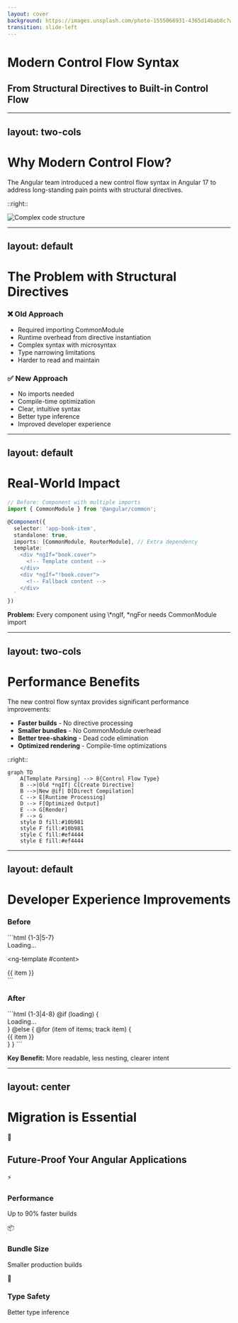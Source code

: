 ```yaml
---
layout: cover
background: https://images.unsplash.com/photo-1555066931-4365d14bab8c?w=1920
transition: slide-left
---
```


# Modern Control Flow Syntax

## From Structural Directives to Built-in Control Flow

---
layout: two-cols
---

# Why Modern Control Flow?

The Angular team introduced a new control flow syntax in Angular 17 to address long-standing pain points with structural directives.

::right::

<div class="flex items-center justify-center h-full">
  <img src="https://images.unsplash.com/photo-1516321318423-f06f85e504b3?w=800" class="rounded-lg shadow-xl" alt="Complex code structure">
</div>

---
layout: default
---

# The Problem with Structural Directives

<div class="grid grid-cols-2 gap-8 mt-8">
  <div class="bg-red-50 dark:bg-red-900/20 p-6 rounded-lg">
    <h3 class="text-red-600 dark:text-red-400 font-bold mb-4">❌ Old Approach</h3>
    <ul class="space-y-3">
      <li>Required importing CommonModule</li>
      <li>Runtime overhead from directive instantiation</li>
      <li>Complex syntax with microsyntax</li>
      <li>Type narrowing limitations</li>
      <li>Harder to read and maintain</li>
    </ul>
  </div>
  <div class="bg-green-50 dark:bg-green-900/20 p-6 rounded-lg">
    <h3 class="text-green-600 dark:text-green-400 font-bold mb-4">✅ New Approach</h3>
    <ul class="space-y-3">
      <li>No imports needed</li>
      <li>Compile-time optimization</li>
      <li>Clear, intuitive syntax</li>
      <li>Better type inference</li>
      <li>Improved developer experience</li>
    </ul>
  </div>
</div>

---
layout: default
---

# Real-World Impact

```ts {maxHeight:'400px'}
// Before: Component with multiple imports
import { CommonModule } from '@angular/common';

@Component({
  selector: 'app-book-item',
  standalone: true,
  imports: [CommonModule, RouterModule], // Extra dependency
  template: `
    <div *ngIf="book.cover">
      <!-- Template content -->
    </div>
    <div *ngIf="!book.cover">
      <!-- Fallback content -->
    </div>
  `
})
```

<div class="mt-6 p-4 bg-yellow-50 dark:bg-yellow-900/20 rounded-lg">
  <p class="text-yellow-800 dark:text-yellow-200">
    <strong>Problem:</strong> Every component using \*ngIf, *ngFor needs CommonModule import
  </p>
</div>

---
layout: two-cols
---

# Performance Benefits

The new control flow syntax provides significant performance improvements:

- **Faster builds** - No directive processing
- **Smaller bundles** - No CommonModule overhead
- **Better tree-shaking** - Dead code elimination
- **Optimized rendering** - Compile-time optimizations

::right::

```mermaid
graph TD
    A[Template Parsing] --> B{Control Flow Type}
    B -->|Old *ngIf| C[Create Directive]
    B -->|New @if| D[Direct Compilation]
    C --> E[Runtime Processing]
    D --> F[Optimized Output]
    E --> G[Render]
    F --> G
    style D fill:#10b981
    style F fill:#10b981
    style C fill:#ef4444
    style E fill:#ef4444
```

---
layout: default
---

# Developer Experience Improvements

<div class="grid grid-cols-2 gap-6 mt-8">
  <div>
    <h3 class="text-xl font-bold mb-4 text-blue-600 dark:text-blue-400">Before</h3>
```html {1-3|5-7}
<div *ngIf="loading; else content">
  Loading...
</div>

<ng-template #content>

  <div *ngFor="let item of items">
    {{ item }}
  </div>
</ng-template>
```

  </div>
  <div>
    <h3 class="text-xl font-bold mb-4 text-green-600 dark:text-green-400">After</h3>
    ```html {1-3|4-8}
    @if (loading) {
      <div>Loading...</div>
    } @else {
      @for (item of items; track item) {
        <div>{{ item }}</div>
      }
    }
    ```
  </div>
</div>

<div class="mt-8 p-4 bg-blue-50 dark:bg-blue-900/20 rounded-lg">
  <p class="text-blue-800 dark:text-blue-200">
    <strong>Key Benefit:</strong> More readable, less nesting, clearer intent
  </p>
</div>

---
layout: center
---

# Migration is Essential

<div class="text-center">
  <div class="text-6xl mb-8">🚀</div>
  <h2 class="text-3xl font-bold mb-6">Future-Proof Your Angular Applications</h2>
  <div class="grid grid-cols-3 gap-6 mt-12 max-w-4xl mx-auto">
    <div class="p-6 bg-gradient-to-br from-blue-50 to-blue-100 dark:from-blue-900/20 dark:to-blue-800/20 rounded-xl">
      <div class="text-3xl mb-3">⚡</div>
      <h3 class="font-bold">Performance</h3>
      <p class="text-sm mt-2">Up to 90% faster builds</p>
    </div>
    <div class="p-6 bg-gradient-to-br from-green-50 to-green-100 dark:from-green-900/20 dark:to-green-800/20 rounded-xl">
      <div class="text-3xl mb-3">📦</div>
      <h3 class="font-bold">Bundle Size</h3>
      <p class="text-sm mt-2">Smaller production builds</p>
    </div>
    <div class="p-6 bg-gradient-to-br from-purple-50 to-purple-100 dark:from-purple-900/20 dark:to-purple-800/20 rounded-xl">
      <div class="text-3xl mb-3">🎯</div>
      <h3 class="font-bold">Type Safety</h3>
      <p class="text-sm mt-2">Better type inference</p>
    </div>
  </div>
</div>
